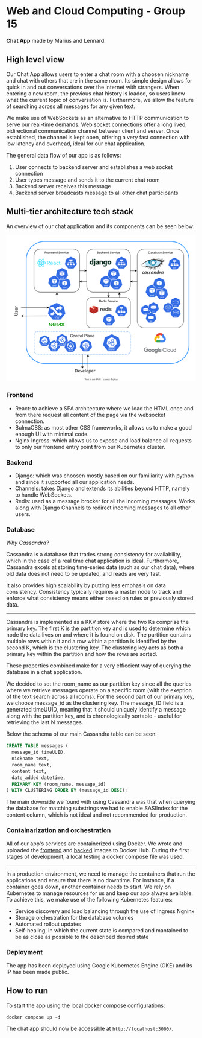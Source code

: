 # Web and Cloud Computing - Group 15

**Chat App** made by Marius and Lennard.

## High level view

Our Chat App allows users to enter a chat room with a choosen nickname and chat with others that are in the same room. Its simple design allows for quick in and out conversations over the internet with strangers. When entering a new room, the previous chat history is loaded, so users know what the current topic of conversation is. Furthermore, we allow the feature of searching across all messages for any given text.

We make use of WebSockets as an alternative to HTTP communication to serve our real-time demands. Web socket connections offer a long lived, bidirectional communication channel between client and server. Once established, the channel is kept open, offering a very fast connection with low latency and overhead, ideal for our chat application.

The general data flow of our app is as follows:

1. User connects to backend server and establishes a web socket connection
2. User types message and sends it to the current chat room
3. Backend server receives this message
4. Backend server broadcasts message to all other chat participants

## Multi-tier architecture tech stack

An overview of our chat application and its components can be seen below:

![App Diagram](App-diagram.svg)

### Frontend

- React: to achieve a SPA architecture where we load the HTML once and from there request all content of the page via the websocket connection.
- BulmaCSS: as most other CSS frameworks, it allows us to make a good enough UI with minimal code.
- Nginx Ingress: which allows us to expose and load balance all requests to only our frontend entry point from our Kubernetes cluster.

### Backend

- Django: which was choosen mostly based on our familiarity with python and since it supported all our application needs.
- Channels: takes Django and extends its abilities beyond HTTP, namely to handle WebSockets.
- Redis: used as a message brocker for all the incoming messages. Works along with Django Channels to redirect incoming messages to all other users.

### Database

*Why Cassandra?*

Cassandra is a database that trades strong consistency for availability, which in the case of a real time chat application is ideal. Furthermore, Cassandra excels at storing time-series data (such as our chat data), where old data does not need to be updated, and reads are very fast.

It also provides high scalability by putting less emphasis on data consistency. Consistency typically requires a master node to track and enforce what consistency means either based on rules or previously stored data.

---

Cassandra is implemented as a KKV store where the two Ks comprise the primary key. The first K is the partition key and is used to determine which node the data lives on and where it is found on disk. The partition contains multiple rows within it and a row within a partition is identified by the second K, which is the clustering key. The clustering key acts as both a primary key within the partition and how the rows are sorted.

These properties combined make for a very effiecient way of querying the database in a chat application.

We decided to set the room_name as our partition key since all the queries where we retrieve messages operate on a specific room (with the exeption of the text search across all rooms). For the second part of our primary key, we choose message_id as the clustering key. The message_ID field is a generated timeUUID, meaning that it should uniquely identify a message along with the partition key, and is chronologically sortable - useful for retrieving the last N messages.

Below the schema of our main Cassandra table can be seen:

```sql
CREATE TABLE messages (
  message_id timeUUID,
  nickname text,
  room_name text,
  content text,
  date_added datetime,
  PRIMARY KEY (room_name, message_id)
) WITH CLUSTERING ORDER BY (message_id DESC);
```

The main downside we found with using Cassandra was that when querying the database for matching substrings we had to enable SASIIndex for the content column, which is not ideal and not recommended for production.

### Containarization and orchestration

All of our app's services are containerized using Docker. We wrote and uploaded the [frontend](https://hub.docker.com/repository/docker/mariuscaptari/frontend) and [backed](https://hub.docker.com/repository/docker/mariuscaptari/frontend) images to Docker Hub. During the first stages of development, a local testing a docker compose file was used.

---

In a production environment, we need to manage the containers that run the applications and ensure that there is no downtime. For instance, if a container goes down, another container needs to start. We rely on Kubernetes to manage resources for us and keep our app always available. To achieve this, we make use of the following Kubernetes features:

- Service discovery and load balancing through the use of Ingress Ngninx
- Storage orchestration for the database volumes
- Automated rollout updates
- Self-healing, in which the current state is compared and mantained to be as close as possible to the described desired state

### Deployment

The app has been deplpyed using Google Kubernetes Engine (GKE) and its IP has been made public.

## How to run

To start the app using the local docker compose configurations:

```shell
docker compose up -d
```

The chat app should now be accessible at ```http://localhost:3000/```.
